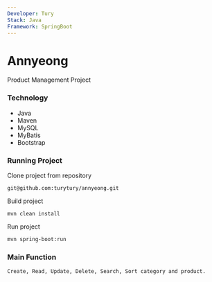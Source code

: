 ```yaml
---
Developer: Tury
Stack: Java
Framework: SpringBoot
---
```


Annyeong
================
Product Management Project

### Technology
- Java
- Maven
- MySQL
- MyBatis
- Bootstrap

### Running Project
Clone project from repository
```
git@github.com:turytury/annyeong.git
```
Build project
```
mvn clean install
```
Run project
```bash
mvn spring-boot:run
```

### Main Function
```bash
Create, Read, Update, Delete, Search, Sort category and product.
```
